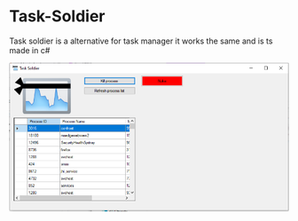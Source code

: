 # Task-Soldier
Task soldier is a alternative for task manager it works the same and is ts made in c#

![Alt text](image.png?raw=true)
